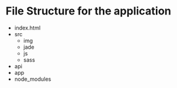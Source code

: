 # File Structure for the application

- index.html
- src
    - img
    - jade
    - js
    - sass
- api
- app
- node_modules